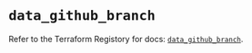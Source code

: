 # `data_github_branch`

Refer to the Terraform Registory for docs: [`data_github_branch`](https://registry.terraform.io/providers/integrations/github/5.28.1/docs/data-sources/branch).
